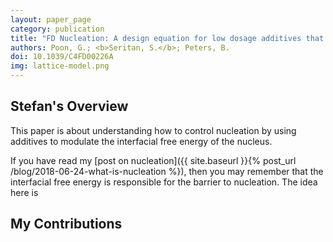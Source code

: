 ```yaml
---
layout: paper_page
category: publication
title: "FD Nucleation: A design equation for low dosage additives that accelerate nucleation"
authors: Poon, G.; <b>Seritan, S.</b>; Peters, B.
doi: 10.1039/C4FD00226A
img: lattice-model.png
---
```

## Stefan's Overview

This paper is about understanding how to control nucleation by using additives to modulate the interfacial free energy of the nucleus.

If you have read my [post on nucleation]({{ site.baseurl }}{% post_url /blog/2018-06-24-what-is-nucleation %}), then you may remember that the interfacial free energy is responsible for the barrier to nucleation. The idea here is 

## My Contributions